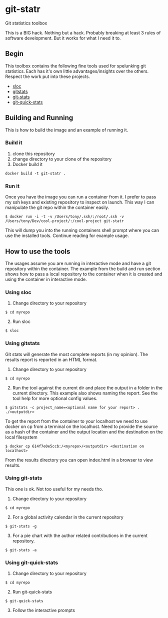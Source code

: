 # git-statr
Git statistics toolbox

This is a BIG hack. Nothing but a hack. Probably breaking at least 3 rules of software development. But it works for what I need it to. 

## Begin
This toolbox contains the following fine tools used for spelunking git statistics. Each has it's own little advantages/insights over the others. Respect the work put into these projects.
* [sloc](https://www.npmjs.com/package/sloc)
* [gitstats](http://gitstats.sourceforge.net/)
* [git-stats](https://github.com/IonicaBizau/git-stats)
* [git-quick-stats](https://github.com/arzzen/git-quick-stats)

## Building and Running
This is how to build the image and an example of running it.

### Build it
1. clone this repository
2. change directory to your clone of the repository
3. Docker build it
```
docker build -t git-statr .
```

### Run it
Once you have the image you can run a container from it. I prefer to pass my ssh keys and existing repository to inspect on launch. This way I can manipulate the git repo within the container easily.
```
$ docker run -i -t -v /Users/tony/.ssh/:/root/.ssh -v /Users/tony/Dev/cool-project/:/cool-project git-statr
```
This will dump you into the running containers shell prompt where you can use the installed tools. Continue reading for example usage.

## How to use the tools
The usages assume you are running in interactive mode and have a git repository within the container. The example from the build and run section shows how to pass a local repository to the container when it is created and using the container in interactive mode.

### Using sloc
1. Change directory to your repository
```
$ cd myrepo
```

2. Run sloc
```
$ sloc
```

### Using gitstats
Git stats will generate the most complete reports (in my opinion). The results report is reported in an HTML format.

1. Change directory to your repository
```
$ cd myrepo
```
2. Run the tool against the current dir and place the output in a folder in the current directory. This example also shows naming the report. See the tool help for more optional config values.
```
$ gitstats -c project_name=<optional name for your report> . ./<outputdir>
```

To get the report from the container to your localhost we need to use docker on cp from a terminal on the localhost. Need to provide the source as a hash of the container and the output location and the destination on the local filesystem
```
$ docker cp 614f7e0e5ccb:/<myrepo>/<outputdir> <destination on localhost>
```
From the results directory you can open index.html in a browser to view results.

### Using git-stats
This one is ok. Not too useful for my needs tho.
1. Change directory to your repository
```
$ cd myrepo
```
2. For a global activity calendar in the current repository
```
$ git-stats -g
```
3. For  a pie chart with the author related contributions in the current repository.
```
$ git-stats -a
```

### Using git-quick-stats
1. Change directory to your repository
```
$ cd myrepo
```
2. Run git-quick-stats
```
$ git-quick-stats
```
3. Follow the interactive prompts
